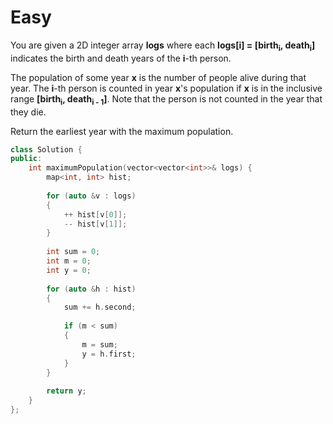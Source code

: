 # Easy

You are given a 2D integer array **logs** where each **logs[i] = [birth<sub>i</sub>, death<sub>i</sub>]** indicates the birth and death years of the **i**-th person.

The population of some year **x** is the number of people alive during that year. The **i**-th person is counted in year **x**'s population if **x** is in the inclusive range **[birth<sub>i</sub>, death<sub>i - 1</sub>]**. Note that the person is not counted in the year that they die.

Return the earliest year with the maximum population.

```cpp
class Solution {
public:
    int maximumPopulation(vector<vector<int>>& logs) {
        map<int, int> hist;
        
        for (auto &v : logs)
        {
            ++ hist[v[0]];
            -- hist[v[1]];
        }
        
        int sum = 0;
        int m = 0;
        int y = 0;
        
        for (auto &h : hist)
        {
            sum += h.second;
            
            if (m < sum)
            {
                m = sum;
                y = h.first;
            }
        }
        
        return y;
    }
};
```
